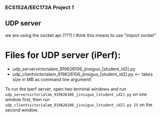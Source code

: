 ### ECS152A/EEC173A Project 1

## UDP server
we are using the socket api (???) I think this means to use "import socket"

# Files for UDP server (iPerf):
- udp_servervictorialam_919626106_jinsiguo_[student_id2].py
- udp_clientvictorialam_919626106_jinsiguo_[student_id2].py <-- takes size in MB as command line argument!

To run the iperf server, open two terminal windows and run ```udp_servervictorialam_919626106_jinsiguo_[student_id2].py``` on one window first, then run ```udp_clientvictorialam_919626106_jinsiguo_[student_id2].py 25``` on the second window.